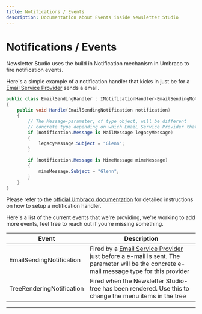 ```yaml
---
title: Notifications / Events
description: Documentation about Events inside Newsletter Studio
---
```

# Notifications / Events
Newsletter Studio uses the build in Notification mechanism in Umbraco to fire notification events. 

Here's a simple example of a notification handler that kicks in just be for a [Email Service Provider](./email-service-providers.md) sends a email.
```csharp
public class EmailSendingHandler : INotificationHandler<EmailSendingNotification>
{
    public void Handle(EmailSendingNotification notification)
    { 
        // The Message-parameter, of type object, will be different 
        // concrete type depending on which EmaiL Service Provider that is used.
        if (notification.Message is MailMessage legacyMessage)
        {
            legacyMessage.Subject = "Glenn";
        }

        if (notification.Message is MimeMessage mimeMessage)
        {
            mimeMessage.Subject = "Glenn";
        }
    }
}
```

Please refer to the [official Umbraco documentation](https://docs.umbraco.com/umbraco-cms/14.latest/fundamentals/code/subscribing-to-notifications) for detailed instructions on how to setup a notification handler.

Here's a list of the current events that we're providing, we're working to add more events, feel free to reach out if you're missing something.

| Event                      | Description                                              |
|----------------------------|----------------------------------------------------------|
| EmailSendingNotification   | Fired by a [Email Service Provider](./email-service-providers.md) just before a e-mail is sent. The parameter will be the concrete e-mail message type for this provider |
| TreeRenderingNotification | Fired when the Newsletter Studio-tree has been rendered. Use this to change the menu items in the tree |

<hr/>